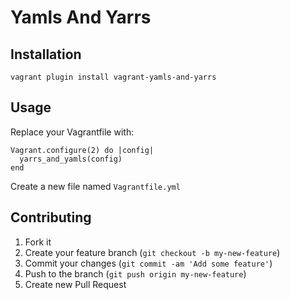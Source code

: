 # Yamls And Yarrs

## Installation

`vagrant plugin install vagrant-yamls-and-yarrs`

## Usage

Replace your Vagrantfile with:
```
Vagrant.configure(2) do |config|
  yarrs_and_yamls(config)
end
```

Create a new file named `Vagrantfile.yml`

## Contributing

1. Fork it
2. Create your feature branch (`git checkout -b my-new-feature`)
3. Commit your changes (`git commit -am 'Add some feature'`)
4. Push to the branch (`git push origin my-new-feature`)
5. Create new Pull Request

